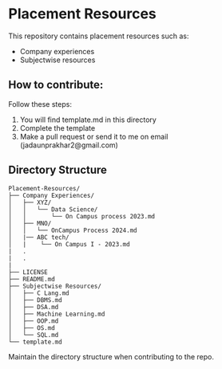 # **Placement Resources**

This repository contains placement resources such as:  
<ul>
    <li>Company experiences</li>
    <li>Subjectwise resources</li>
</ul>

## **How to contribute:**

Follow these steps:

<ol>
    <li>You will find template.md in this directory</li>
    <li>Complete the template</li>
    <li>Make a pull request or send it to me on email (jadaunprakhar2@gmail.com)</li>
</ol>

## **Directory Structure**

```
Placement-Resources/
├── Company Experiences/
│   ├── XYZ/
│   │   └── Data Science/
│   │       └── On Campus process 2023.md
│   ├── MNO/
│   │   └── OnCampus Process 2024.md
│   |── ABC tech/
│   |    └── On Campus I - 2023.md
|   .
|   .
| 
├── LICENSE
├── README.md
├── Subjectwise Resources/
│   ├── C Lang.md
│   ├── DBMS.md
│   ├── DSA.md
│   ├── Machine Learning.md
│   ├── OOP.md
│   ├── OS.md
│   └── SQL.md
└── template.md
```

Maintain the directory structure when contributing to the repo.

